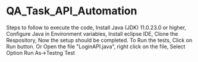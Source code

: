 # QA_Task_API_Automation
Steps to follow to execute the code,
Install Java (JDK) 11.0.23.0 or higher,
Configure Java in Environment variables,
Install eclipse IDE,
Clone the Respository,
Now the setup should be completed.
To Run the tests, Click on Run button.
Or Open the file "LoginAPI.java", right click on the file, Select Option Run As->Testng Test

